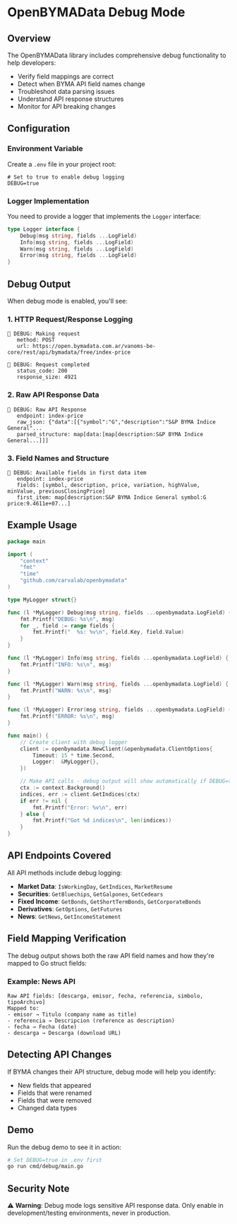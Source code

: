 # OpenBYMAData Debug Mode

## Overview

The OpenBYMAData library includes comprehensive debug functionality to help developers:
- Verify field mappings are correct
- Detect when BYMA API field names change
- Troubleshoot data parsing issues
- Understand API response structures
- Monitor for API breaking changes

## Configuration

### Environment Variable

Create a `.env` file in your project root:

```env
# Set to true to enable debug logging
DEBUG=true
```

### Logger Implementation

You need to provide a logger that implements the `Logger` interface:

```go
type Logger interface {
    Debug(msg string, fields ...LogField)
    Info(msg string, fields ...LogField)
    Warn(msg string, fields ...LogField)
    Error(msg string, fields ...LogField)
}
```

## Debug Output

When debug mode is enabled, you'll see:

### 1. **HTTP Request/Response Logging**
```
🐛 DEBUG: Making request
   method: POST
   url: https://open.bymadata.com.ar/vanoms-be-core/rest/api/bymadata/free/index-price

🐛 DEBUG: Request completed
   status_code: 200
   response_size: 4921
```

### 2. **Raw API Response Data**
```
🐛 DEBUG: Raw API Response
   endpoint: index-price
   raw_json: {"data":[{"symbol":"G","description":"S&P BYMA Indice General"...
   parsed_structure: map[data:[map[description:S&P BYMA Indice General...]]]
```

### 3. **Field Names and Structure**
```
🐛 DEBUG: Available fields in first data item
   endpoint: index-price
   fields: [symbol, description, price, variation, highValue, minValue, previousClosingPrice]
   first_item: map[description:S&P BYMA Indice General symbol:G price:9.4611e+07...]
```

## Example Usage

```go
package main

import (
    "context"
    "fmt"
    "time"
    "github.com/carvalab/openbymadata"
)

type MyLogger struct{}

func (l *MyLogger) Debug(msg string, fields ...openbymadata.LogField) {
    fmt.Printf("DEBUG: %s\n", msg)
    for _, field := range fields {
        fmt.Printf("  %s: %v\n", field.Key, field.Value)
    }
}

func (l *MyLogger) Info(msg string, fields ...openbymadata.LogField) {
    fmt.Printf("INFO: %s\n", msg)
}

func (l *MyLogger) Warn(msg string, fields ...openbymadata.LogField) {
    fmt.Printf("WARN: %s\n", msg)
}

func (l *MyLogger) Error(msg string, fields ...openbymadata.LogField) {
    fmt.Printf("ERROR: %s\n", msg)
}

func main() {
    // Create client with debug logger
    client := openbymadata.NewClient(&openbymadata.ClientOptions{
        Timeout: 15 * time.Second,
        Logger:  &MyLogger{},
    })

    // Make API calls - debug output will show automatically if DEBUG=true
    ctx := context.Background()
    indices, err := client.GetIndices(ctx)
    if err != nil {
        fmt.Printf("Error: %v\n", err)
    } else {
        fmt.Printf("Got %d indices\n", len(indices))
    }
}
```

## API Endpoints Covered

All API methods include debug logging:

- **Market Data**: `IsWorkingDay`, `GetIndices`, `MarketResume`
- **Securities**: `GetBluechips`, `GetGalpones`, `GetCedears`
- **Fixed Income**: `GetBonds`, `GetShortTermBonds`, `GetCorporateBonds`
- **Derivatives**: `GetOptions`, `GetFutures`
- **News**: `GetNews`, `GetIncomeStatement`

## Field Mapping Verification

The debug output shows both the raw API field names and how they're mapped to Go struct fields:

### Example: News API
```
Raw API fields: [descarga, emisor, fecha, referencia, simbolo, tipoArchivo]
Mapped to:
- emisor → Titulo (company name as title)
- referencia → Descripcion (reference as description)
- fecha → Fecha (date)
- descarga → Descarga (download URL)
```

## Detecting API Changes

If BYMA changes their API structure, debug mode will help you identify:
- New fields that appeared
- Fields that were renamed
- Fields that were removed
- Changed data types

## Demo

Run the debug demo to see it in action:

```bash
# Set DEBUG=true in .env first
go run cmd/debug/main.go
```

## Security Note

⚠️ **Warning**: Debug mode logs sensitive API response data. Only enable in development/testing environments, never in production. 